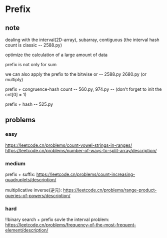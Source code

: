 # Prefix

## note
dealing with the interval(2D-array), subarray, contiguous (the interval hash count is classic -- 2588.py)

optimize the calculation of a large amount of data 

prefix is not only for sum

we can also apply the prefix to the bitwise or -- 2588.py 2680.py (or multiply)

prefix + congruence-hash count -- 560.py, 974.py -- (don't forget to init the cnt[0] = 1)

prefix + hash -- 525.py


## problems

### easy
https://leetcode.cn/problems/count-vowel-strings-in-ranges/
https://leetcode.cn/problems/number-of-ways-to-split-array/description/

### medium

prefix + suffix: https://leetcode.cn/problems/count-increasing-quadruplets/description/

multiplicative inverse(逆元): https://leetcode.cn/problems/range-product-queries-of-powers/description/


### hard
!!binary search + prefix sovle the interval problem:
https://leetcode.cn/problems/frequency-of-the-most-frequent-element/description/
